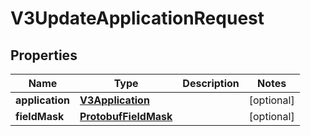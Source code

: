 
# V3UpdateApplicationRequest

## Properties
Name | Type | Description | Notes
------------ | ------------- | ------------- | -------------
**application** | [**V3Application**](V3Application.md) |  |  [optional]
**fieldMask** | [**ProtobufFieldMask**](ProtobufFieldMask.md) |  |  [optional]



